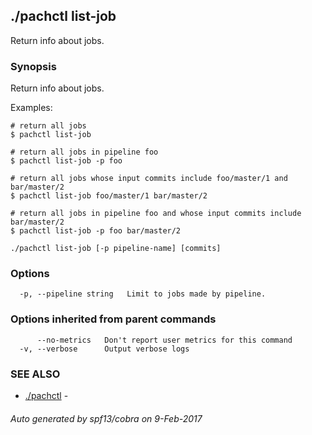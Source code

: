 ## ./pachctl list-job

Return info about jobs.

### Synopsis


Return info about jobs.

Examples:

	# return all jobs
	$ pachctl list-job

	# return all jobs in pipeline foo
	$ pachctl list-job -p foo

	# return all jobs whose input commits include foo/master/1 and bar/master/2
	$ pachctl list-job foo/master/1 bar/master/2

	# return all jobs in pipeline foo and whose input commits include bar/master/2
	$ pachctl list-job -p foo bar/master/2



```
./pachctl list-job [-p pipeline-name] [commits]
```

### Options

```
  -p, --pipeline string   Limit to jobs made by pipeline.
```

### Options inherited from parent commands

```
      --no-metrics   Don't report user metrics for this command
  -v, --verbose      Output verbose logs
```

### SEE ALSO
* [./pachctl](./pachctl.md)	 - 

###### Auto generated by spf13/cobra on 9-Feb-2017
